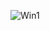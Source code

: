 ![Win1](https://user-images.githubusercontent.com/60915234/197359255-3fc93272-ca8e-4db1-b2fd-e3c0af7a671b.jpg)
